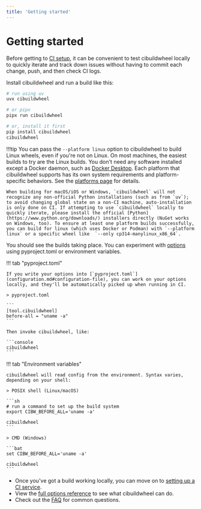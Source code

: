 ```yaml
---
title: 'Getting started'
---
```


# Getting started

Before getting to [CI setup](ci-services.md), it can be convenient to test cibuildwheel locally to quickly iterate and track down issues without having to commit each change, push, and then check CI logs.

Install cibuildwheel and run a build like this:

```sh
# run using uv
uvx cibuildwheel

# or pipx
pipx run cibuildwheel

# or, install it first
pip install cibuildwheel
cibuildwheel
```

!!!tip
    You can pass the `--platform linux` option to cibuildwheel to build Linux wheels, even if you're not on Linux. On most machines, the easiest builds to try are the Linux builds. You don't need any software installed except a Docker daemon, such as [Docker Desktop](https://www.docker.com/get-started/). Each platform that cibuildwheel supports has its own system requirements and platform-specific behaviors. See the [platforms page](platforms.md) for details.

    When building for macOS/iOS or Windows, `cibuildwheel` will not recognize any non-official Python installations (such as from `uv`); to avoid changing global state on a non-CI machine, auto-installation is only done on CI. If attempting to use `cibuildwheel` locally to quickly iterate, please install the official [Python](https://www.python.org/downloads/) installers directly (NuGet works on Windows, too). To ensure at least one platform builds successfully, you can build for linux (which uses Docker or Podman) with `--platform linux` or a specific wheel like  `--only cp314-manylinux_x86_64`.

You should see the builds taking place. You can experiment with [options](options.md) using pyproject.toml or environment variables.

!!! tab "pyproject.toml"

    If you write your options into [`pyproject.toml`](configuration.md#configuration-file), you can work on your options locally, and they'll be automatically picked up when running in CI.

    > pyproject.toml

    ```
    [tool.cibuildwheel]
    before-all = "uname -a"
    ```

    Then invoke cibuildwheel, like:

    ```console
    cibuildwheel
    ```

!!! tab "Environment variables"

    cibuildwheel will read config from the environment. Syntax varies, depending on your shell:

    > POSIX shell (Linux/macOS)

    ```sh
    # run a command to set up the build system
    export CIBW_BEFORE_ALL='uname -a'

    cibuildwheel
    ```

    > CMD (Windows)

    ```bat
    set CIBW_BEFORE_ALL='uname -a'

    cibuildwheel
    ```

- Once you've got a build working locally, you can move on to [setting up a CI service](ci-services.md).
- View the [full options reference](options.md) to see what cibuildwheel can do.
- Check out the [FAQ](faq.md) for common questions.
